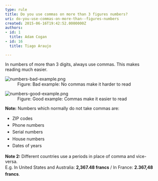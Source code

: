 ```yaml
---
type: rule
title: Do you use commas on more than 3 figures numbers?
uri: do-you-use-commas-on-more-than--figures-numbers
created: 2015-06-16T19:42:52.0000000Z
authors:
- id: 1
  title: Adam Cogan
- id: 16
  title: Tiago Araujo

---
```




<span class='intro'> In numbers of more than 3​ digits,​ always&#160;use commas.​​&#160;This makes reading&#160;much easier. </span>

<dl class="badImage"><dt> 
      <img src="numbers-bad-example.png" alt="numbers-bad-example.png" /> 
   </dt><dd>Figure&#58; Bad example&#58; No commas make it harder to read </dd></dl>
<dl class="goodImage">
   <dt> 
      <img src="numbers-good-example.png" alt="numbers-good-example.png" /> 
   </dt><dd>Figure&#58; Good example&#58; Commas make it easier to read </dd></dl> <b>Note&#58;</b>&#160;Numbers which normally do&#160;not&#160;take commas are&#58;<p></p><ul><li>
      <span style="line-height&#58;1.6;">ZIP codes</span></li><li>
      <span style="line-height&#58;1.6;">Phone numbers</span></li><li>
      <span style="line-height&#58;1.6;">Serial numbers</span></li><li>
      <span style="line-height&#58;1.6;">House numbers</span></li><li>
      <span style="line-height&#58;1.6;">Dates of years</span><br></li></ul><p> 
   <strong>Note 2​&#58;</strong> Different countries use a periods in place of comma and vice-versa.&#160;<br><span style="line-height&#58;1.6;">E.g. In&#160;United States and Australia&#58; </span> 
   <b style="line-height&#58;1.6;">2,367.48 francs</b><span style="line-height&#58;1.6;">&#160;/&#160;In France&#58; </span> 
   <b style="line-height&#58;1.6;">2.367,48 francs</b><span style="line-height&#58;1.6;">.</span></p><p> 
   <b></b></p>


